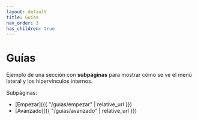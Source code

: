 ```yaml
---
layout: default
title: Guías
nav_order: 3
has_children: true
---
```


# Guías
Ejemplo de una sección con **subpáginas** para mostrar cómo se ve el menú lateral y los hipervínculos internos.

Subpáginas:
- [Empezar]({{ "/guias/empezar" | relative_url }})
- [Avanzado]({{ "/guias/avanzado" | relative_url }})
